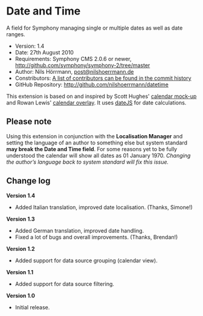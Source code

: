 # Date and Time

A field for Symphony managing single or multiple dates as well as date ranges.

- Version: 1.4
- Date: 27th August 2010
- Requirements: Symphony CMS 2.0.6 or newer, <http://github.com/symphony/symphony-2/tree/master>
- Author: Nils Hörrmann, post@nilshoerrmann.de
- Constributors: [A list of contributors can be found in the commit history](http://github.com/nilshoerrmann/datetime/commits/master)
- GitHub Repository: <http://github.com/nilshoerrmann/datetime>

This extension is based on and inspired by Scott Hughes' [calendar mock-up](http://symphony-cms.com/community/discussions/103/) and Rowan Lewis' [calendar overlay](http://github.com/rowan-lewis/calendaroverlay/). It uses [dateJS](http://www.datejs.com/) for date calculations.

## Please note

Using this extension in conjunction with the **Localisation Manager** and setting the language of an author to something else but system standard **may break the Date and Time field**. For some reasons yet to be fully understood the calendar will show all dates as 01 January 1970. _Changing the author’s language back to system standard will fix this issue._

## Change log

**Version 1.4**

- Added Italian translation, improved date localisation. (Thanks, Simone!)

**Version 1.3**

- Added German translation, improved date handling.
- Fixed a lot of bugs and overall improvements. (Thanks, Brendan!)

**Version 1.2**

- Added support for data source grouping (calendar view).

**Version 1.1**

- Added support for data source filtering.

**Version 1.0**

- Initial release.
